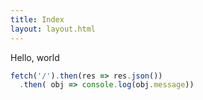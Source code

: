 ```yaml
---
title: Index
layout: layout.html
---
```


Hello, world

```js
fetch('/').then(res => res.json())
  .then( obj => console.log(obj.message))
```
